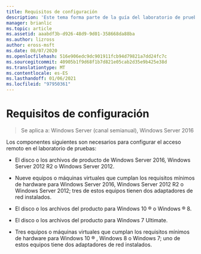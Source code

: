 ```yaml
---
title: Requisitos de configuración
description: 'Este tema forma parte de la guía del laboratorio de pruebas: demostración de una implementación multisitio de DirectAccess para Windows Server 2016'
manager: brianlic
ms.topic: article
ms.assetid: aaabdf3b-d926-48d9-9d01-358668da88ba
ms.author: lizross
author: eross-msft
ms.date: 08/07/2020
ms.openlocfilehash: 516e906edc9dc901911fcb94d79821a7dd24fc7c
ms.sourcegitcommit: 40905b1f9d68f1b7d821e05cab2d35e9b425e38d
ms.translationtype: MT
ms.contentlocale: es-ES
ms.lasthandoff: 01/06/2021
ms.locfileid: "97950361"
---
```

# <a name="configuration-requirements"></a>Requisitos de configuración

>Se aplica a: Windows Server (canal semianual), Windows Server 2016

Los componentes siguientes son necesarios para configurar el acceso remoto en el laboratorio de pruebas:

-   El disco o los archivos de producto de Windows Server 2016, Windows Server 2012 R2 o Windows Server 2012.

-   Nueve equipos o máquinas virtuales que cumplan los requisitos mínimos de hardware para Windows Server 2016, Windows Server 2012 R2 o Windows Server 2012; tres de estos equipos tienen dos adaptadores de red instalados.

-   El disco o los archivos del producto para Windows 10 &reg; o Windows &reg; 8.

-   El disco o los archivos del producto para Windows 7 Ultimate.

-   Tres equipos o máquinas virtuales que cumplan los requisitos mínimos de hardware para Windows 10 &reg; , Windows 8 o Windows 7; uno de estos equipos tiene dos adaptadores de red instalados.



